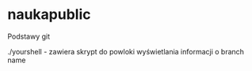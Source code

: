 # naukapublic
Podstawy git

./yourshell - zawiera skrypt do powloki wyświetlania informacji o branch name <branch>
